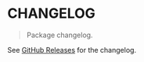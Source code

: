 # CHANGELOG

> Package changelog.

See [GitHub Releases](https://github.com/stdlib-js/stats-iter-cuhmean/releases) for the changelog.